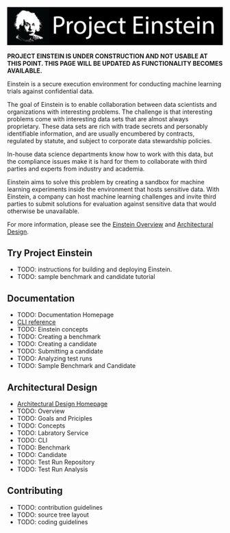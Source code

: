 <img src="./documentation/banner.png" width="1024"/>

**PROJECT EINSTEIN IS UNDER CONSTRUCTION AND NOT USABLE AT THIS POINT.
THIS PAGE WILL BE UPDATED AS FUNCTIONALITY BECOMES AVAILABLE.**

Einstein is a secure execution environment for conducting machine learning trials against confidential data.

The goal of Einstein is to enable collaboration between data scientists and organizations with interesting problems.
The challenge is that interesting problems come with interesting data sets that are almost always proprietary. These data sets are rich with trade secrets and personably identifiable information, and are usually encumbered by contracts, regulated by statute, and subject to corporate data stewardship policies.

In-house data science departments know how to work with this data, but the compliance issues make it is hard for them to collaborate with third parties and experts from industry and academia.

Einstein aims to solve this problem by creating a sandbox for machine learning experiments inside the environment that hosts sensitive data.
With Einstein, a company can host machine learning challenges and invite third parties to submit solutions for evaluation against sensitive data that would otherwise be unavailable.

For more information, please see the [Einstein Overview](documentation/overview.md) and [Architectural Design](documentation/architecture/architecture.md).

## Try Project Einstein

* TODO: instructions for building and deploying Einstein.
* TODO: sample benchmark and candidate tutorial

## Documentation

* TODO: Documentation Homepage
* [CLI reference](documentation/reference/cli/cli.md)
* TODO: Einstein concepts
* TODO: Creating a benchmark
* TODO: Creating a candidate
* TODO: Submitting a candidate
* TODO: Analyzing test runs
* TODO: Sample Benchmark and Candidate

## Architectural Design

* [Architectural Design Homepage](documentation/architecture/architecture.md)
* TODO: Overview
* TODO: Goals and Priciples
* TODO: Concepts
* TODO: Labratory Service
* TODO: CLI
* TODO: Benchmark
* TODO: Candidate
* TODO: Test Run Repository
* TODO: Test Run Analysis

## Contributing

* TODO: contribution guidelines
* TODO: source tree layout
* TODO: coding guidelines

